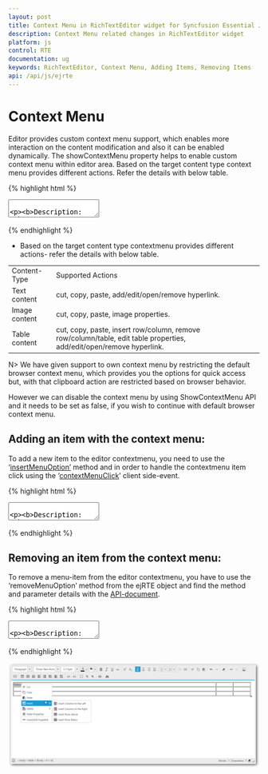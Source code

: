 ```yaml
---
layout: post
title: Context Menu in RichTextEditor widget for Syncfusion Essential JS
description: Context Menu related changes in RichTextEditor widget
platform: js
control: RTE
documentation: ug
keywords: RichTextEditor, Context Menu, Adding Items, Removing Items
api: /api/js/ejrte
---
```


# Context Menu 

Editor provides custom context menu support, which enables more interaction on the content modification and also it can be enabled dynamically. The showContextMenu property helps to enable custom context menu within editor area.
Based on the target content type context menu provides different actions. Refer the details with below table.

{% highlight html %}
<textarea id="texteditor">     
<p><b>Description:</b></p>
        <p>The Rich Text Editor (RTE) control is easy to render in the
        client side. Customers can easily edit the contents and get the HTML content for
        the displayed content. A rich text editor control provides users with a toolbar
        that helps them to apply rich text formats to the text entered in the text
        area. </p></textarea>
<script>
$("#texteditor").ejRTE({showContextMenu: true});

//or

rteObj=$("#texteditor").data(”ejRTE”);
rteObj.setModel({showContextMenu: true});
</script>

{% endhighlight %}

* Based on the target content type contextmenu provides different actions- refer the details with below table.

<table>
<tr>
<td>
Content-Type
</td>
<td>
Supported Actions 
</td>
</tr>
<tr>
<td>
Text content
</td>
<td>
cut, copy, paste, add/edit/open/remove hyperlink.
</td>
</tr>
<tr>
<td>
Image content
</td>
<td>
cut, copy, paste, image properties.
</td>
</tr>
<tr>
<td>
Table content
</td>
<td>
cut, copy, paste, insert row/column, remove row/column/table, edit table properties, add/edit/open/remove hyperlink.
</td>
</tr>
</table>

N> We have given support to own context menu by restricting the default browser context menu, which provides you the options for quick access but, with that clipboard action are restricted based on browser behavior. <BR>

However we can disable the context menu by using ShowContextMenu API and it needs to be set as false, if you wish to continue with default browser context menu.

## Adding an item with the context menu:
  To add a new item to the editor contextmenu, you need to use the ‘[insertMenuOption’](https://help.syncfusion.com/api/js/ejrte#methods:insertMenuOption "") method and in order to handle the contextmenu item click using the ‘[contextMenuClick](https://help.syncfusion.com/api/js/ejrte#events:contextMenuClick "")’ client side-event.

{% highlight html %}

<textarea id="texteditor">     
<p><b>Description:</b></p>
        <p>The Rich Text Editor (RTE) control is easy to render in the
        client side. Customers can easily edit the contents and get the HTML content for
        the displayed content. A rich text editor control provides users with a toolbar
        that helps them to apply rich text formats to the text entered in the text
        area. </p></textarea>
<script>
$("#texteditor").ejRTE({ contextMenuClick: function(args){//handle menu-item click action.
 } });
var rteObj = $("#texteditor").data("ejRTE");// Inserts new item to the contextmenu 
rteObj.insertMenuOption({newItem:"Show Table Details",                                                 
targetItem: "Table Properties",
insertType:("insertAfter"),
menuType:{text:false,image:false,hyperlink:false,table:true},                             
spriteCssClass:"e-rte-toolbar-icon tableProperties"});
</script>
{% endhighlight %}


## Removing an item from the context menu:
  To remove a menu-item from the editor contextmenu, you have to use the ‘removeMenuOption’ method from the ejRTE object and find the method and parameter details with the [API-document](https://help.syncfusion.com/api/js/ejrte#methods:removeMenuOption "").

{% highlight html %}
<textarea id="texteditor">     
<p><b>Description:</b></p>
        <p>The Rich Text Editor (RTE) control is easy to render in the
        client side. Customers can easily edit the contents and get the HTML content for
        the displayed content. A rich text editor control provides users with a toolbar
        that helps them to apply rich text formats to the text entered in the text
        area. </p></textarea>
<script>
var rteObj = $("#texteditor").data("ejRTE"); 
rteObj.removeMenuOption("Table-Details");
</script> 
{% endhighlight %}

![](Working-with-Content_images/ContextMenu.png)